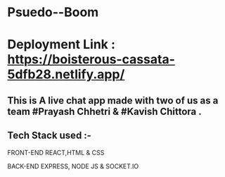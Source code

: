 # Psuedo--Boom

# Deployment Link : https://boisterous-cassata-5dfb28.netlify.app/

## This is A live chat app made with two of us as a team #Prayash Chhetri & #Kavish Chittora .
 ## Tech Stack used :-  
  FRONT-END 
    REACT,HTML & CSS

 BACK-END
    EXPRESS, NODE JS & SOCKET.IO   
